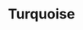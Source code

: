 ---
part: "part-1"
batch: 'turquoise'
totalParts: 4
title: 'Turquoise'
description: 'You ship a linux distro, we ship a HC skirt (or pants) and a DVD with your ISO'
timeEstimate: '60 Min'
contributor: 'Kaympe20'
contributorSlackId: 'U07HY92M9GA'
thumbnail: 'thumbnail image link'
thumbnail: 'https://wallpapers.com/images/featured-full/linux-desktop-nf65sk0rdgsvfl3u.jpg'
difficulty: 'Intermediate'
keywords: 'riceathon, help me, oh dear god, help me please, linux, distro, ysws, you ship we ship, turquoise'
presentation: ''
presentationPlay: ''
presentationPDF: ''
notes: ''
poster: ''
video: ''
---